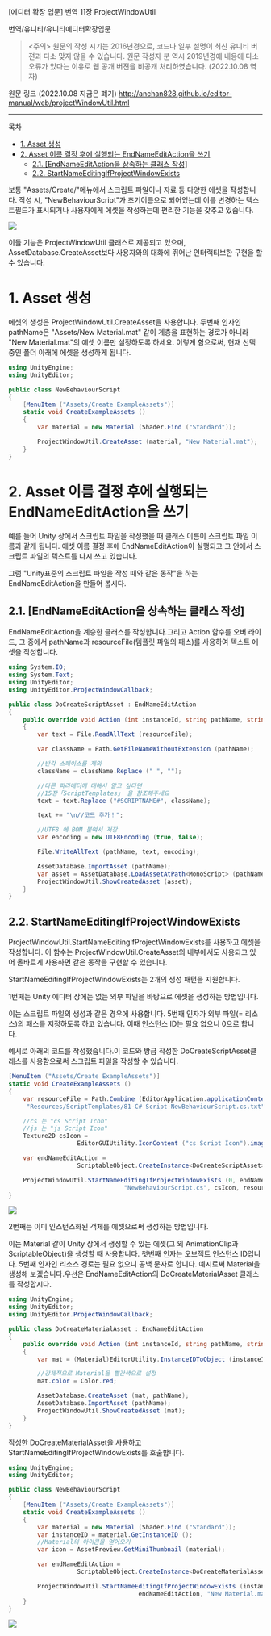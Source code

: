 [에디터 확장 입문] 번역 11장 ProjectWindowUtil

번역/유니티/유니티에디터확장입문

><주의>
원문의 작성 시기는 2016년경으로, 코드나 일부 설명이 최신 유니티 버젼과 다소 맞지 않을 수 있습니다.
원문 작성자 분 역시 2019년경에 내용에 다소 오류가 있다는 이유로 웹 공개 버젼을 비공개 처리하였습니다.
(2022.10.08 역자)

원문 링크 (2022.10.08 지금은 폐기)
http://anchan828.github.io/editor-manual/web/projectWindowUtil.html

---
목차
- [1. Asset 생성](#1-asset-생성)
- [2. Asset 이름 결정 후에 실행되는 EndNameEditAction을 쓰기](#2-asset-이름-결정-후에-실행되는-endnameeditaction을-쓰기)
  - [2.1. [EndNameEditAction을 상속하는 클래스 작성]](#21-endnameeditaction을-상속하는-클래스-작성)
  - [2.2. StartNameEditingIfProjectWindowExists](#22-startnameeditingifprojectwindowexists)


보통 "Assets/Create/"메뉴에서 스크립트 파일이나 자료 등 다양한 에셋을 작성합니다. 작성 시, "NewBehaviourScript"가 초기이름으로 되어있는데 이를 변경하는 텍스트필드가 표시되거나 사용자에게 에셋을 작성하는데 편리한 기능을 갖추고 있습니다.

![](2022-10-16-20-02-21.png)

이들 기능은 ProjectWindowUtil 클래스로 제공되고 있으며, AssetDatabase.CreateAsset보다 사용자와의 대화에 뛰어난 인터랙티브한 구현을 할 수 있습니다.


# 1. Asset 생성

에셋의 생성은 ProjectWindowUtil.CreateAsset을 사용합니다. 두번째 인자인 pathName은 "Assets/New Material.mat" 같이 계층을 표현하는 경로가 아니라 "New Material.mat"의 에셋 이름만 설정하도록 하세요. 이렇게 함으로써, 현재 선택 중인 폴더 아래에 에셋을 생성하게 됩니다.

```csharp
using UnityEngine;
using UnityEditor;

public class NewBehaviourScript
{
    [MenuItem ("Assets/Create ExampleAssets")]
    static void CreateExampleAssets ()
    {
        var material = new Material (Shader.Find ("Standard"));

        ProjectWindowUtil.CreateAsset (material, "New Material.mat");
    }
}
```

# 2. Asset 이름 결정 후에 실행되는 EndNameEditAction을 쓰기

예를 들어 Unity 상에서 스크립트 파일을 작성했을 때 클래스 이름이 스크립트 파일 이름과 같게 됩니다. 에셋 이름 결정 후에 EndNameEditAction이 실행되고 그 안에서 스크립트 파일의 텍스트를 다시 쓰고 있습니다.

그럼 "Unity표준의 스크립트 파일을 작성 때와 같은 동작"을 하는 EndNameEditAction을 만들어 봅시다.


## 2.1. [EndNameEditAction을 상속하는 클래스 작성]

EndNameEditAction을 계승한 클래스를 작성합니다.그리고 Action 함수를 오버 라이드, 그 중에서 pathName과 resourceFile(템플릿 파일의 패스)를 사용하여 텍스트 에셋을 작성합니다.

```csharp
using System.IO;
using System.Text;
using UnityEditor;
using UnityEditor.ProjectWindowCallback;

public class DoCreateScriptAsset : EndNameEditAction
{
    public override void Action (int instanceId, string pathName, string resourceFile)
    {
        var text = File.ReadAllText (resourceFile);

        var className = Path.GetFileNameWithoutExtension (pathName);

        //반각 스페이스를 제외
        className = className.Replace (" ", "");

        //다른 파라메터에 대해서 알고 싶다면
        //15장「ScriptTemplates」 을 참조해주세요
        text = text.Replace ("#SCRIPTNAME#", className);

        text += "\n//코드 추가！";

        //UTF8 에 BOM 붙여서 저장
        var encoding = new UTF8Encoding (true, false);

        File.WriteAllText (pathName, text, encoding);

        AssetDatabase.ImportAsset (pathName);
        var asset = AssetDatabase.LoadAssetAtPath<MonoScript> (pathName);
        ProjectWindowUtil.ShowCreatedAsset (asset);
    }
}
```


## 2.2. StartNameEditingIfProjectWindowExists

ProjectWindowUtil.StartNameEditingIfProjectWindowExists를 사용하고 에셋을 작성합니다. 이 함수는 ProjectWindowUtil.CreateAsset의 내부에서도 사용되고 있어 올바르게 사용하면 같은 동작을 구현할 수 있습니다.

StartNameEditingIfProjectWindowExists는 2개의 생성 패턴을 지원합니다.

1번째는 Unity 에디터 상에는 없는 외부 파일을 바탕으로 에셋을 생성하는 방법입니다. 

이는 스크립트 파일의 생성과 같은 경우에 사용합니다. 5번째 인자가 외부 파일(= 리소스)의 패스를 지정하도록 하고 있습니다. 이때 인스턴스 ID는 필요 없으니 0으로 합니다. 

예시로 아래의 코드를 작성했습니다.이 코드와 방금 작성한 DoCreateScriptAsset클래스를 사용함으로써 스크립트 파일을 작성할 수 있습니다.

```csharp
[MenuItem ("Assets/Create ExampleAssets")]
static void CreateExampleAssets ()
{
    var resourceFile = Path.Combine (EditorApplication.applicationContentsPath,
     "Resources/ScriptTemplates/81-C# Script-NewBehaviourScript.cs.txt");

    //cs 는 "cs Script Icon"
    //js 는 "js Script Icon"
    Texture2D csIcon =
                   EditorGUIUtility.IconContent ("cs Script Icon").image as Texture2D;

    var endNameEditAction =
                   ScriptableObject.CreateInstance<DoCreateScriptAsset> ();

    ProjectWindowUtil.StartNameEditingIfProjectWindowExists (0, endNameEditAction,
                                "NewBehaviourScript.cs", csIcon, resourceFile);
}
```


![](2022-10-16-20-02-41.png)


2번째는 이미 인스턴스화된 객체를 에셋으로써 생성하는 방법입니다. 

이는 Material 같이 Unity 상에서 생성할 수 있는 에셋(그 외 AnimationClip과 ScriptableObject)을 생성할 때 사용합니다. 첫번째 인자는 오브젝트 인스턴스 ID입니다. 5번째 인자인 리소스 경로는 필요 없으니 공백 문자로 합니다. 
예시로써 Material을 생성해 보겠습니다.우선은 EndNameEditAction의 DoCreateMaterialAsset 클래스를 작성합시다.

```csharp
using UnityEngine;
using UnityEditor;
using UnityEditor.ProjectWindowCallback;

public class DoCreateMaterialAsset : EndNameEditAction
{
    public override void Action (int instanceId, string pathName, string resourceFile)
    {
        var mat = (Material)EditorUtility.InstanceIDToObject (instanceId);

        //강제적으로 Material을 빨간색으로 설정
        mat.color = Color.red;

        AssetDatabase.CreateAsset (mat, pathName);
        AssetDatabase.ImportAsset (pathName);
        ProjectWindowUtil.ShowCreatedAsset (mat);
    }
}
```
작성한 DoCreateMaterialAsset을 사용하고 StartNameEditingIfProjectWindowExists를 호출합니다.

```csharp
using UnityEngine;
using UnityEditor;

public class NewBehaviourScript
{
    [MenuItem ("Assets/Create ExampleAssets")]
    static void CreateExampleAssets ()
    {
        var material = new Material (Shader.Find ("Standard"));
        var instanceID = material.GetInstanceID ();
        //Material의 아이콘을 얻어오기
        var icon = AssetPreview.GetMiniThumbnail (material);

        var endNameEditAction =
                   ScriptableObject.CreateInstance<DoCreateMaterialAsset> ();

        ProjectWindowUtil.StartNameEditingIfProjectWindowExists (instanceID,
                                    endNameEditAction, "New Material.mat", icon, "");
    }
}
```


![](2022-10-16-20-02-51.png)

